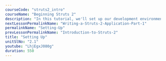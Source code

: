 ```yaml
---
courseCode: "struts2_intro"
courseName: "Beginning Struts 2"
description: "In this tutorial, we'll set up our development environment to use Struts 2. We'll download the Struts 2 distribution, configure a user library and create a blank web application."
nextLessonPermalinkName: "Writing-a-Struts-2-Application-Part-1"
permalinkName: "Setting-Up"
prevLessonPermalinkName: "Introduction-to-Struts-2"
title: "Setting Up"
unitSlNo: "2.1"
youtube: "LhjEgxJ080g"
duration: 550
---
```

